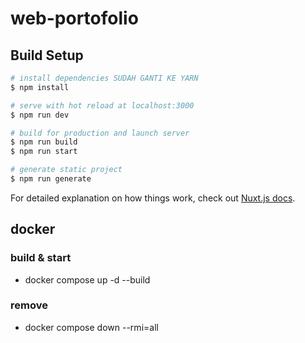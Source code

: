 # web-portofolio

## Build Setup

```bash
# install dependencies SUDAH GANTI KE YARN
$ npm install

# serve with hot reload at localhost:3000
$ npm run dev

# build for production and launch server
$ npm run build
$ npm run start

# generate static project
$ npm run generate
```

For detailed explanation on how things work, check out [Nuxt.js docs](https://nuxtjs.org).


## docker
### build & start
- docker compose up -d --build

### remove
- docker compose down --rmi=all


<!-- Security scan triggered at 2025-09-02 00:02:59 -->